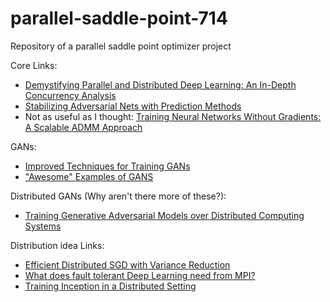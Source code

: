 # parallel-saddle-point-714
Repository of a parallel saddle point optimizer project


Core Links:
- [Demystifying Parallel and Distributed Deep Learning: An In-Depth Concurrency Analysis](https://arxiv.org/pdf/1802.09941.pdf)
- [Stabilizing Adversarial Nets with Prediction Methods](https://openreview.net/pdf?id=Skj8Kag0Z)
- Not as useful as I thought: [Training Neural Networks Without Gradients: A Scalable ADMM Approach](https://arxiv.org/pdf/1605.02026.pdf)

GANs:
- [Improved Techniques for Training GANs](https://arxiv.org/pdf/1606.03498.pdf)
- ["Awesome" Examples of GANS](https://github.com/nashory/gans-awesome-applications)

Distributed GANs (Why aren't there more of these?):
- [Training Generative Adversarial Models over Distributed Computing Systems](https://www.youtube.com/watch?v=joxS5NKXtdA)

Distribution idea Links:
- [Efficient Distributed SGD with Variance Reduction](https://arxiv.org/pdf/1512.02970.pdf)
- [What does fault tolerant Deep Learning need from MPI?](https://arxiv.org/pdf/1709.03316.pdf)
- [Training Inception in a Distributed Setting](https://github.com/tensorflow/models/tree/master/research/inception#how-to-train-from-scratch-in-a-distributed-setting)
